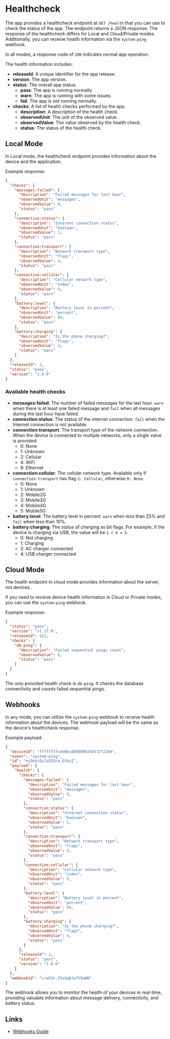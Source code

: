# Healthcheck

The app provides a healthcheck endpoint at `GET /health` that you can use to check the status of the app. The endpoint returns a JSON response. The response of the healthcheck differs for Local and Cloud/Private modes. Additionally, you can receive health information via the `system:ping` webhook.

In all modes, a response code of `200` indicates normal app operation.

The health information includes:

* **releaseId**: A unique identifier for the app release.
* **version**: The app version.
* **status**: The overall app status.
    * **pass**: The app is running normally.
    * **warn**: The app is running with some issues.
    * **fail**: The app is not running normally.
* **checks**: A list of health checks performed by the app.
    * **description**: A description of the health check.
    * **observedUnit**: The unit of the observed value.
    * **observedValue**: The value observed by the health check.
    * **status**: The status of the health check.

## Local Mode

In Local mode, the healthcheck endpoint provides information about the device and the application.

Example response:

```json
{
  "checks": {
    "messages:failed": {
      "description": "Failed messages for last hour",
      "observedUnit": "messages",
      "observedValue": 0,
      "status": "pass"
    },
    "connection:status": {
      "description": "Internet connection status",
      "observedUnit": "boolean",
      "observedValue": 1,
      "status": "pass"
    },
    "connection:transport": {
      "description": "Network transport type",
      "observedUnit": "flags",
      "observedValue": 4,
      "status": "pass"
    },
    "connection:cellular": {
      "description": "Cellular network type",
      "observedUnit": "index",
      "observedValue": 0,
      "status": "pass"
    },
    "battery:level": {
      "description": "Battery level in percent",
      "observedUnit": "percent",
      "observedValue": 94,
      "status": "pass"
    },
    "battery:charging": {
      "description": "Is the phone charging?",
      "observedUnit": "flags",
      "observedValue": 4,
      "status": "pass"
    }
  },
  "releaseId": 1,
  "status": "pass",
  "version": "1.0.0"
}
```

### Available health checks

* **messages:failed**: The number of failed messages for the last hour. `warn` when there is at least one failed message and `fail` when all messages during the last hour have failed.
* **connection:status**: The status of the internet connection. `fail` when the Internet connection is not available.
* **connection:transport**: The transport type of the network connection. When the device is connected to multiple networks, only a single value is provided:
    * 0: None
    * 1: Unknown
    * 2: Cellular
    * 4: WiFi
    * 8: Ethernet
* **connection:cellular**: The cellular network type. Available only if `connection:transport` has flag `2: Cellular`, otherwise `0: None`.
    * 0: None
    * 1: Unknown
    * 2: Mobile2G
    * 3: Mobile3G
    * 4: Mobile4G
    * 5: Mobile5G
* **battery:level**: The battery level in percent. `warn` when less than 25% and `fail` when less than 10%.
* **battery:charging**: The status of charging as bit flags. For example, if the device is charging via USB, the value will be `1 + 4 = 5`.
    * 0: Not charging
    * 1: Charging
    * 2: AC charger connected
    * 4: USB charger connected

## Cloud Mode

The health endpoint in cloud mode provides information about the server, not devices.

If you need to receive device health information in Cloud or Private modes, you can use the `system:ping` webhook.

Example response:

```json
{
  "status": "pass",
  "version": "v1.17.0",
  "releaseId": 932,
  "checks": {
    "db:ping": {
      "description": "Failed sequential pings count",
      "observedValue": 0,
      "status": "pass"
    }
  }
}
```

The only provided health check is `db:ping`. It checks the database connectivity and counts failed sequential pings.

## Webhooks

In any mode, you can utilize the `system:ping` webhook to receive health information about the devices. The webhook payload will be the same as the device's healthcheck response.

Example payload:

```json
{
  "deviceId": "ffffffffceb0b1db00000192672f2204",
  "event": "system:ping",
  "id": "mjDoocQLCsOIDra_GthuI",
  "payload": {
    "health": {
      "checks": {
        "messages:failed": {
          "description": "Failed messages for last hour",
          "observedUnit": "messages",
          "observedValue": 0,
          "status": "pass"
        },
        "connection:status": {
          "description": "Internet connection status",
          "observedUnit": "boolean",
          "observedValue": 1,
          "status": "pass"
        },
        "connection:transport": {
          "description": "Network transport type",
          "observedUnit": "flags",
          "observedValue": 4,
          "status": "pass"
        },
        "connection:cellular": {
          "description": "Cellular network type",
          "observedUnit": "index",
          "observedValue": 0,
          "status": "pass"
        },
        "battery:level": {
          "description": "Battery level in percent",
          "observedUnit": "percent",
          "observedValue": 94,
          "status": "pass"
        },
        "battery:charging": {
          "description": "Is the phone charging?",
          "observedUnit": "flags",
          "observedValue": 4,
          "status": "pass"
        }
      },
      "releaseId": 1,
      "status": "pass",
      "version": "1.0.0"
    }
  },
  "webhookId": "LreFUt-Z3sSq0JufY9uWB"
}
```

The webhook allows you to monitor the health of your devices in real-time, providing valuable information about message delivery, connectivity, and battery status.

## Links

* [Webhooks Guide](./webhooks.md)
